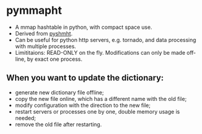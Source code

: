 # pymmapht
* A mmap hashtable in python, with compact space use.
* Derived from [pyshmht](https://github.com/felix021/pyshmht.git).
* Can be useful for python http servers, e.g. tornado, and data processing with multiple processes.
* Limititaions: READ-ONLY on the fly. Modifications can only be made off-line, by exact one process.

## When you want to update the dictionary:
*  generate new dictionary file offline;
*  copy the new file online, which has a different name with the old file;
*  modify configuration with the direction to the new file;
*  restart servers or processes one by one, double memory usage is needed;
*  remove the old file after restarting.
